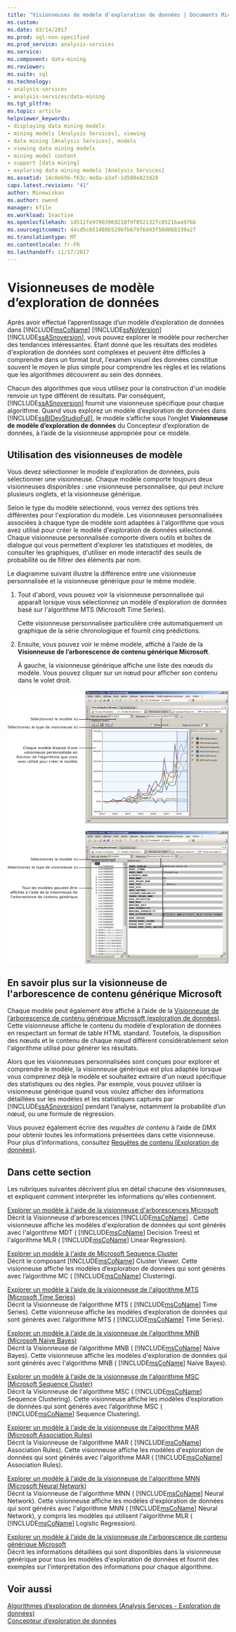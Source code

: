 ```yaml
---
title: "Visionneuses de modèle d’exploration de données | Documents Microsoft"
ms.custom: 
ms.date: 03/14/2017
ms.prod: sql-non-specified
ms.prod_service: analysis-services
ms.service: 
ms.component: data-mining
ms.reviewer: 
ms.suite: sql
ms.technology:
- analysis-services
- analysis-services/data-mining
ms.tgt_pltfrm: 
ms.topic: article
helpviewer_keywords:
- displaying data mining models
- mining models [Analysis Services], viewing
- data mining [Analysis Services], models
- viewing data mining models
- mining model content
- support [data mining]
- exploring data mining models [Analysis Services]
ms.assetid: 14c8e656-f63c-4e8a-a3af-1d580e823d28
caps.latest.revision: "41"
author: Minewiskan
ms.author: owend
manager: kfile
ms.workload: Inactive
ms.openlocfilehash: 1d511fe97903969218f9f052132fc0521baa976b
ms.sourcegitcommit: 44cd5c651488b5296fb679f6d43f50d068339a27
ms.translationtype: MT
ms.contentlocale: fr-FR
ms.lasthandoff: 11/17/2017
---
```

# <a name="data-mining-model-viewers"></a>Visionneuses de modèle d’exploration de données
  Après avoir effectué l’apprentissage d’un modèle d’exploration de données dans [!INCLUDE[msCoName](../../includes/msconame-md.md)] [!INCLUDE[ssNoVersion](../../includes/ssnoversion-md.md)] [!INCLUDE[ssASnoversion](../../includes/ssasnoversion-md.md)], vous pouvez explorer le modèle pour rechercher des tendances intéressantes. Étant donné que les résultats des modèles d'exploration de données sont complexes et peuvent être difficiles à comprendre dans un format brut, l'examen visuel des données constitue souvent le moyen le plus simple pour comprendre les règles et les relations que les algorithmes découvrent au sein des données.  
  
 Chacun des algorithmes que vous utilisez pour la construction d'un modèle renvoie un type différent de résultats. Par conséquent, [!INCLUDE[ssASnoversion](../../includes/ssasnoversion-md.md)] fournit une visionneuse spécifique pour chaque algorithme. Quand vous explorez un modèle d’exploration de données dans [!INCLUDE[ssBIDevStudioFull](../../includes/ssbidevstudiofull-md.md)], le modèle s’affiche sous l’onglet **Visionneuse de modèle d’exploration de données** du Concepteur d’exploration de données, à l’aide de la visionneuse appropriée pour ce modèle.  
  
## <a name="how-to-use-the-model-viewers"></a>Utilisation des visionneuses de modèle  
 Vous devez sélectionner le modèle d'exploration de données, puis sélectionner une visionneuse. Chaque modèle comporte toujours deux visionneuses disponibles : une visionneuse personnalisée, qui peut inclure plusieurs onglets, et la visionneuse générique.  
  
 Selon le type du modèle sélectionné, vous verrez des options très différentes pour l'exploration du modèle. Les visionneuses personnalisées associées à chaque type de modèle sont adaptées à l'algorithme que vous avez utilisé pour créer le modèle d'exploration de données sélectionné. Chaque visionneuse personnalisée comporte divers outils et boîtes de dialogue qui vous permettent d'explorer les statistiques et modèles, de consulter les graphiques, d'utiliser en mode interactif des seuils de probabilité ou de filtrer des éléments par nom.  
  
 Le diagramme suivant illustre la différence entre une visionneuse personnalisée et la visionneuse générique pour le même modèle.  
  
1.  Tout d'abord, vous pouvez voir la visionneuse personnalisée qui apparaît lorsque vous sélectionnez un modèle d'exploration de données basé sur l'algorithme MTS (Microsoft Time Series).  
  
     Cette visionneuse personnalisée particulière crée automatiquement un graphique de la série chronologique et fournit cinq prédictions.  
  
2.  Ensuite, vous pouvez voir le même modèle, affiché à l’aide de la **Visionneuse de l’arborescence de contenu générique Microsoft**.  
  
     À gauche, la visionneuse générique affiche une liste des nœuds du modèle. Vous pouvez cliquer sur un nœud pour afficher son contenu dans le volet droit.  
  
 ![Vue d’ensemble du Concepteur de modèle d’exploration de données](../../analysis-services/data-mining/media/generic-mining-model-tab1.gif "vue d’ensemble du Concepteur de modèle d’exploration de données")  
  
## <a name="more-about-the-microsoft-generic-content-tree-viewer"></a>En savoir plus sur la visionneuse de l'arborescence de contenu générique Microsoft  
 Chaque modèle peut également être affiché à l’aide de la [Visionneuse de l’arborescence de contenu générique Microsoft &#40;exploration de données&#41;](http://msdn.microsoft.com/library/751b4393-f6fd-48c1-bcef-bdca589ce34c). Cette visionneuse affiche le contenu du modèle d'exploration de données en respectant un format de table HTML standard. Toutefois, la disposition des nœuds et le contenu de chaque nœud diffèrent considérablement selon l'algorithme utilisé pour générer les résultats.  
  
 Alors que les visionneuses personnalisées sont conçues pour explorer et comprendre le modèle, la visionneuse générique est plus adaptée lorsque vous comprenez déjà le modèle et souhaitez extraire d'un nœud spécifique des statistiques ou des règles. Par exemple, vous pouvez utiliser la visionneuse générique quand vous voulez afficher des informations détaillées sur les modèles et les statistiques capturés par [!INCLUDE[ssASnoversion](../../includes/ssasnoversion-md.md)] pendant l’analyse, notamment la probabilité d’un nœud, ou une formule de régression.  
  
 Vous pouvez également écrire des *requêtes de contenu* à l’aide de DMX pour obtenir toutes les informations présentées dans cette visionneuse. Pour plus d’informations, consultez [Requêtes de contenu &#40;Exploration de données&#41;](../../analysis-services/data-mining/content-queries-data-mining.md).  
  
## <a name="in-this-section"></a>Dans cette section  
 Les rubriques suivantes décrivent plus en détail chacune des visionneuses, et expliquent comment interpréter les informations qu'elles contiennent.  
  
 [Explorer un modèle à l'aide de la visionneuse d'arborescences Microsoft](../../analysis-services/data-mining/browse-a-model-using-the-microsoft-tree-viewer.md)  
 Décrit la Visionneuse d'arborescences [!INCLUDE[msCoName](../../includes/msconame-md.md)] . Cette visionneuse affiche les modèles d'exploration de données qui sont générés avec l'algorithme MDT ( [!INCLUDE[msCoName](../../includes/msconame-md.md)] Decision Trees) et l'algorithme MLR ( [!INCLUDE[msCoName](../../includes/msconame-md.md)] Linear Regression).  
  
 [Explorer un modèle à l'aide de Microsoft Sequence Cluster](../../analysis-services/data-mining/browse-a-model-using-the-microsoft-cluster-viewer.md)  
 Décrit le composant [!INCLUDE[msCoName](../../includes/msconame-md.md)] Cluster Viewer. Cette visionneuse affiche les modèles d’exploration de données qui sont générés avec l’algorithme MC ( [!INCLUDE[msCoName](../../includes/msconame-md.md)] Clustering).  
  
 [Explorer un modèle à l'aide de la visionneuse de l'algorithme MTS (Microsoft Time Series)](../../analysis-services/data-mining/browse-a-model-using-the-microsoft-time-series-viewer.md)  
 Décrit la Visionneuse de l’algorithme MTS ( [!INCLUDE[msCoName](../../includes/msconame-md.md)] Time Series). Cette visionneuse affiche les modèles d’exploration de données qui sont générés avec l’algorithme MTS ( [!INCLUDE[msCoName](../../includes/msconame-md.md)] Time Series).  
  
 [Explorer un modèle à l'aide de la visionneuse de l'algorithme MNB (Microsoft Naive Bayes)](../../analysis-services/data-mining/browse-a-model-using-the-microsoft-naive-bayes-viewer.md)  
 Décrit la Visionneuse de l’algorithme MNB ( [!INCLUDE[msCoName](../../includes/msconame-md.md)] Naive Bayes). Cette visionneuse affiche les modèles d'exploration de données qui sont générés avec l'algorithme MNB ( [!INCLUDE[msCoName](../../includes/msconame-md.md)] Naive Bayes).  
  
 [Explorer un modèle à l'aide de la visionneuse de l'algorithme MSC (Microsoft Sequence Cluster)](../../analysis-services/data-mining/browse-a-model-using-the-microsoft-sequence-cluster-viewer.md)  
 Décrit la Visionneuse de l'algorithme MSC ( [!INCLUDE[msCoName](../../includes/msconame-md.md)] Sequence Clustering). Cette visionneuse affiche les modèles d’exploration de données qui sont générés avec l’algorithme MSC ( [!INCLUDE[msCoName](../../includes/msconame-md.md)] Sequence Clustering).  
  
 [Explorer un modèle à l'aide de la visionneuse de l'algorithme MAR (Microsoft Association Rules)](../../analysis-services/data-mining/browse-a-model-using-the-microsoft-association-rules-viewer.md)  
 Décrit la Visionneuse de l’algorithme MAR ( [!INCLUDE[msCoName](../../includes/msconame-md.md)] Association Rules). Cette visionneuse affiche les modèles d'exploration de données qui sont générés avec l'algorithme MAR ( [!INCLUDE[msCoName](../../includes/msconame-md.md)] Association Rules).  
  
 [Explorer un modèle à l'aide de la visionneuse de l'algorithme MNN (Microsoft Neural Network)](../../analysis-services/data-mining/browse-a-model-using-the-microsoft-neural-network-viewer.md)  
 Décrit la Visionneuse de l'algorithme MNN ( [!INCLUDE[msCoName](../../includes/msconame-md.md)] Neural Network). Cette visionneuse affiche les modèles d'exploration de données qui sont générés avec l'algorithme MNN ( [!INCLUDE[msCoName](../../includes/msconame-md.md)] Neural Network), y compris les modèles qui utilisent l'algorithme MLR ( [!INCLUDE[msCoName](../../includes/msconame-md.md)] Logistic Regression).  
  
 [Explorer un modèle à l'aide de la visionneuse de l'arborescence de contenu générique Microsoft](../../analysis-services/data-mining/browse-a-model-using-the-microsoft-generic-content-tree-viewer.md)  
 Décrit les informations détaillées qui sont disponibles dans la visionneuse générique pour tous les modèles d'exploration de données et fournit des exemples sur l'interprétation des informations pour chaque algorithme.  
  
## <a name="see-also"></a>Voir aussi  
 [Algorithmes d’exploration de données &#40;Analysis Services - Exploration de données&#41;](../../analysis-services/data-mining/data-mining-algorithms-analysis-services-data-mining.md)   
 [Concepteur d’exploration de données](../../analysis-services/data-mining/data-mining-designer.md)  
  
  
